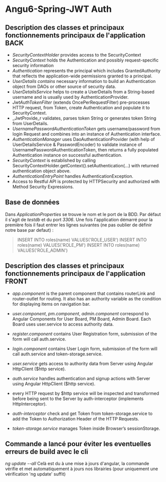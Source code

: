 # Angu6-Spring-JWT Auth
## Description des classes et principaux fonctionnements principaux de l'application BACK
* _SecurityContextHolder_ provides access to the SecurityContext
* _SecurityContext_ holds the Authentication and possibly request-specific security information
* _Authentication_ represents the principal which includes GrantedAuthority that reflects the application-wide permissions granted to a principal.
* _UserDetails contains_ necessary information to build an Authentication object from DAOs or other source of security data.
* _UserDetailsService_ helps to create a UserDetails from a String-based username and is usually used by AuthenticationProvider.
* _JwtAuthTokenFilter_ (extends OncePerRequestFilter) pre-processes HTTP request, from Token, create Authentication and populate it to SecurityContext.
* _JwtProvide_r validates, parses token String or generates token String from UserDetails.
* _UsernamePasswordAuthenticationToken_ gets username/password from login Request and combines into an instance of Authentication interface.
* _AuthenticationManager_ uses DaoAuthenticationProvider (with help of UserDetailsService & PasswordEncoder) to validate instance of UsernamePasswordAuthenticationToken, then returns a fully populated Authentication instance on successful authentication.
* _SecurityContext_ is established by calling SecurityContextHolder.getContext().setAuthentication(…​) with returned authentication object above.
* _AuthenticationEntryPoint_ handles AuthenticationException.
* Access to Restful API is protected by HTTPSecurity and authorized with Method Security Expressions.

## Base de données
Dans _ApplicationProperties_ se trouve le nom et le port de la BDD. Par défaut il s'agit de _testdb_ et du port _3306_.
Une fois l'application démarré pour la première fois il faut entrer les lignes suivantes (ne pas oublier de définir notre base par defaut) :

> INSERT INTO roles(name) VALUES('ROLE_USER')
> INSERT INTO roles(name) VALUES('ROLE_PM')
> INSERT INTO roles(name) VALUES('ROLE_ADMIN')

## Description des classes et principaux fonctionnements principaux de l'application FRONT
* _app.component_ is the parent component that contains routerLink and router-outlet for routing. It also has an authority variable as the condition for displaying items on navigation bar.
* _user.component_, _pm.component_, _admin.component_ correspond to Angular Components for User Board, PM Board, Admin Board. Each Board uses user.service to access authority data.
* _register.component_ contains User Registration form, submission of the form will call auth.service.
* _login.component_ contains User Login form, submission of the form will call auth.service and token-storage.service.

* _user.service_ gets access to authority data from Server using Angular HttpClient ($http service).
* _auth.service_ handles authentication and signup actions with Server using Angular HttpClient ($http service).
* every HTTP request by $http service will be inspected and transformed before being sent to the Server by auth-interceptor (implements HttpInterceptor).
* _auth-interceptor_ check and get Token from token-storage.service to add the Token to Authorization Header of the HTTP Requests.

* _token-storage.service_ manages Token inside Browser’s sessionStorage.

## Commande a lancé pour éviter les eventuelles erreurs de build avec le cli
_ng update --all_ 
Celà est du à une mise à jours d'angular, la commande vérifie et met automatiquement à jours nos librairies (pour uniquement une vérification 'ng update' suffit)
